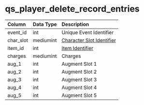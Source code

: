 # qs_player_delete_record_entries

| Column | Data Type | Description |
| :--- | :--- | :--- |
| event_id | int | Unique Event Identifier |
| char_slot | mediumint | [Character Slot Identifier](../../../../categories/inventory/inventory-slots) |
| item_id | int | [Item Identifier](../../schema/items/items.md) |
| charges | mediumint | Charges |
| aug_1 | int | Augment Slot 1 |
| aug_2 | int | Augment Slot 2 |
| aug_3 | int | Augment Slot 3 |
| aug_4 | int | Augment Slot 4 |
| aug_5 | int | Augment Slot 5 |


